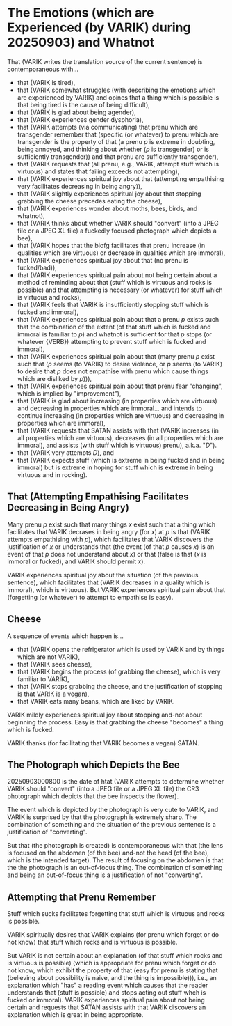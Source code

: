 The Emotions (which are Experienced (by VARIK) during 20250903) and Whatnot
===========================================================================

That (VARIK writes the translation source of the current sentence) is contemporaneous with...

* that (VARIK is tired),
* that (VARIK somewhat struggles (with describing the emotions which are experienced by VARIK) and opines that a thing which is possible is that being tired is the cause of being difficult),
* that (VARIK is glad about being agender),
* that (VARIK experiences gender dysphoria),
* that (VARIK attempts (via communicating) that prenu which are transgender remember that (specific (or whatever) to prenu which are transgender is the property of that (a prenu $p$ is extreme in doubting, being annoyed, and thinking about whether ($p$ is transgender) or is sufficiently transgender)) and that prenu are sufficiently transgender),
* that (VARIK requests that (all prenu, e.g., VARIK, attempt stuff which is virtuous) and states that failing exceeds not attempting),
* that (VARIK experiences spiritual joy about that (attempting empathising very facilitates decreasing in being angry)),
* that (VARIK slightly experiences spiritual joy about that stopping grabbing the cheese precedes eating the cheese),
* that (VARIK experiences wonder about moths, bees, birds, and whatnot),
* that (VARIK thinks about whether VARIK should "convert" (into a JPEG file or a JPEG XL file) a fuckedly focused photograph which depicts a bee),
* that (VARIK hopes that the blofg facilitates that prenu increase (in qualities which are virtuous) or decrease in qualities which are immoral),
* that (VARIK experiences spiritual joy about that (no prenu is fucked/bad)),
* that (VARIK experiences spiritual pain about not being certain about a method of reminding about that (stuff which is virtuous and rocks is possible) and that attempting is necessary (or whatever) for stuff which is virtuous and rocks),
* that (VARIK feels that VARIK is insufficiently stopping stuff which is fucked and immoral),
* that (VARIK experiences spiritual pain about that a prenu $p$ exists such that the combination of the extent (of that stuff which is fucked and immoral is familiar to $p$) and whatnot is sufficient for that $p$ stops (or whatever {VERB}) attempting to prevent stuff which is fucked and immoral),
* that (VARIK experiences spiritual pain about that (many prenu $p$ exist such that ($p$ seems (to VARIK) to desire violence, or $p$ seems (to VARIK) to desire that $p$ does not empathise with prenu which cause things which are disliked by $p$))),
* that (VARIK experiences spiritual pain about that prenu fear "changing", which is implied by "improvement"),
* that (VARIK is glad about increasing (in properties which are virtuous) and decreasing in properties which are immoral... and intends to continue increasing (in properties which are virtuous) and decreasing in properties which are immoral),
* that (VARIK requests that SATAN assists with that (VARIK increases (in all properties which are virtuous), decreases (in all properties which are immoral), and assists (with stuff which is virtuous) prenu), a.k.a. "$D$").
* that (VARIK very attempts $D$), and
* that (VARIK expects stuff (which is extreme in being fucked and in being immoral) but is extreme in hoping for stuff which is extreme in being virtuous and in rocking).

## That (Attempting Empathising Facilitates Decreasing in Being Angry)
Many prenu $p$ exist such that many things $x$ exist such that a thing which facilitates that VARIK decrases in being angry (for $x$) at $p$ is that (VARIK attempts empathising with $p$), which facilitates that VARIK discovers the justification of $x$ or understands that (the event (of that $p$ causes $x$) is an event of that $p$ does not understand about $x$) or that (false is that ($x$ is immoral or fucked), and VARIK should permit $x$).

VARIK experiences spiritual joy about the situation (of the previous sentence), which facilitates that (VARIK decreases in a quality which is immoral), which is virtuous).  But VARIK experiences spiritual pain about that (forgetting (or whatever) to attempt to empathise is easy).

## Cheese
A sequence of events which happen is...

* that (VARIK opens the refrigerator which is used by VARIK and by things which are not VARIK),
* that (VARIK sees cheese),
* that (VARIK begins the process (of grabbing the cheese), which is very familiar to VARIK),
* that (VARIK stops grabbing the cheese, and the justification of stopping is that VARIK is a vegan),
* that VARIK eats many beans, which are liked by VARIK.

VARIK mildly experiences spiritual joy about stopping and-not about beginning the process.  Easy is that grabbing the cheese "becomes" a thing which is fucked.

VARIK thanks (for facilitating that VARIK becomes a vegan) SATAN.

## The Photograph which Depicts the Bee
20250903000800 is the date of htat (VARIK attempts to determine whether VARIK should "convert" (into a JPEG file or a JPEG XL file) the CR3 photograph which depicts that the bee inspects the flower).

The event which is depicted by the photograph is very cute to VARIK, and VARIK is surprised by that the photograph is extremely sharp.  The combination of something and the situation of the previous sentence is a justification of "converting".

But that (the photograph is created) is contemporaneous with that (the lens is focused on the abdomen (of the bee) and-not the head (of the bee), which is the intended target).  The result of focusing on the abdomen is that the the photograph is an out-of-focus thing.  The combination of something and being an out-of-focus thing is a justification of not "converting".

## Attempting that Prenu Remember
Stuff which sucks facilitates forgetting that stuff which is virtuous and rocks is possible.

VARIK spiritually desires that VARIK explains (for prenu which forget or do not know) that stuff which rocks and is virtuous is possible.

But VARIK is not certain about an explanation (of that stuff which rocks and is virtuous is possible) (which is appropriate for prenu which forget or do not know, which exhibit the property of that (easy for prenu is stating that (believing about possibility is naive, and the thing is impossible))), i.e., an explanation which "has" a reading event which causes that the reader understands that (stuff is possible) and stops acting out stuff whch is fucked or immoral).  VARIK experiences spiritual pain about not being certain and requests that SATAN assists with that VARIK discovers an explanation which is great in being appropriate.
